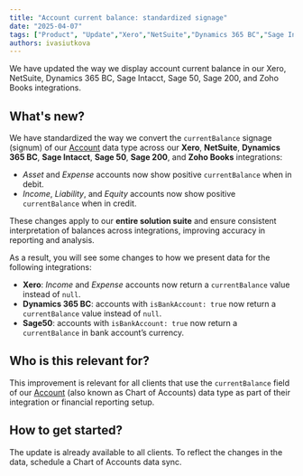 ```yaml
---
title: "Account current balance: standardized signage"
date: "2025-04-07"
tags: ["Product", "Update","Xero","NetSuite","Dynamics 365 BC","Sage Intacct", "Sage 50", "Sage 200", "Zoho Books"]
authors: ivasiutkova
---
```


We have updated the way we display account current balance in our Xero, NetSuite, Dynamics 365 BC, Sage Intacct, Sage 50, Sage 200, and Zoho Books integrations.

<!--truncate-->

## What's new?

We have standardized the way we convert the `currentBalance` signage (signum) of our [Account](/lending-api#/schemas/AccountingAccount) data type across our **Xero**, **NetSuite**, **Dynamics 365 BC**, **Sage Intacct**, **Sage 50**, **Sage 200**, and **Zoho Books** integrations:

- _Asset_ and _Expense_ accounts now show positive `currentBalance` when in debit.
- _Income_, _Liability_, and _Equity_ accounts now show positive `currentBalance` when in credit.

These changes apply to our **entire solution suite** and ensure consistent interpretation of balances across integrations, improving accuracy in reporting and analysis.

As a result, you will see some changes to how we present data for the following integrations: 

- **Xero**: _Income_ and _Expense_ accounts now return a `currentBalance` value instead of `null`.
- **Dynamics 365 BC**: accounts with `isBankAccount: true` now return a `currentBalance` value instead of `null`.
- **Sage50**: accounts with `isBankAccount: true` now return a `currentBalance` in bank account’s currency.

## Who is this relevant for?

This improvement is relevant for all clients that use the `currentBalance` field of our [Account](/lending-api#/schemas/AccountingAccount) (also known as Chart of Accounts) data type as part of their integration or financial reporting setup.

## How to get started?

The update is already available to all clients. To reflect the changes in the data, schedule a Chart of Accounts data sync. 
